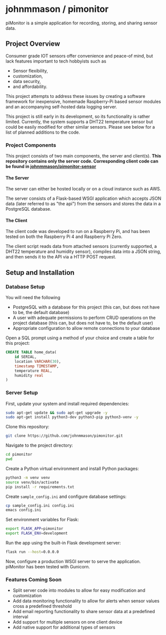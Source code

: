 # johnmmason / pimonitor
piMonitor is a simple application for recording, storing, and sharing sensor data.

## Project Overview

Consumer grade IOT sensors offer convenience and peace-of mind, but lack features important to tech hobbyists such as

* Sensor flexibility,
* customization,
* data security,
* and affordability.

This project attempts to address these issues by creating a software framework for inexpensive, homemade Raspberry-Pi based sensor modules and an accompanying self-hosted data logging server.

This project is still early in its development, so its functionality is rather limited.  Currently, the system supports a DHT22 temperature sensor but could be easily modified for other similar sensors.  Please see below for a list of planned additions to the code.

### Project Components

This project consists of two main components, the server and client(s).  **This repository contains only the server code.  Corresponding client code can be found in [johnmmason/pimonitor-sensor](https://github.com/johnmmason/pimonitor-sensor)**

#### The Server

The server can either be hosted locally or on a cloud instance such as AWS.

The server consists of a Flask-based WSGI application which accepts JSON data (later referred to as "the api") from the sensors and stores the data in a PostgreSQL database.

#### The Client

The client code was developed to run on a Raspberry Pi, and has been tested on both the Raspberry Pi 4 and Raspberry Pi Zero.

The client script reads data from attached sensors (currently supported, a DHT22 temperature and humidity sensor), compiles data into a JSON string, and then sends it to the API via a HTTP POST request.

## Setup and Installation

### Database Setup

You will need the following
* PostgreSQL with a database for this project (this can, but does not have to be, the default database)
* A user with adequate permissions to perform CRUD operations on the project database (this can, but does not have to, be the default user)
* Appropriate configuration to allow remote connections to your database

Open a SQL prompt using a method of your choice and create a table for this project:
```sql
CREATE TABLE home_data(
    id SERIAL,
    location VARCHAR(30),
    timestamp TIMESTAMP,
    temperature REAL,
    humidity real
)
```

### Server Setup

First, update your system and install required dependencies:
```bash
sudo apt-get update && sudo apt-get upgrade -y
sudo apt-get install python3-dev python3-pip python3-venv -y
```

Clone this repository:
```bash
git clone https://github.com/johnmmason/pimonitor.git
```

Navigate to the project directory:
```bash
cd pimonitor
pwd
```

Create a Python virtual environment and install Python packages:
```bash
python3 -m venv venv
source venv/bin/activate
pip install -r requirements.txt
```

Create `sample_config.ini` and configure database settings:
```bash
cp sample_config.ini config.ini
emacs config.ini
```

Set environment variables for Flask:
```bash
export FLASK_APP=pimonitor
export FLASK_ENV=development
```

Run the app using the built-in Flask development server:
```bash
flask run --host=0.0.0.0
```

Now, configure a production WSGI server to serve the application.  piMonitor has been tested with Gunicorn.

### Features Coming Soon
* Split server code into modules to allow for easy modification and customization
* Add data monitoring functionality to allow for alerts when sensor values cross a predefined threshold
* Add email reporting functionality to share sensor data at a predefined interval
* Add support for multiple sensors on one client device
* Add native support for additional types of sensors
